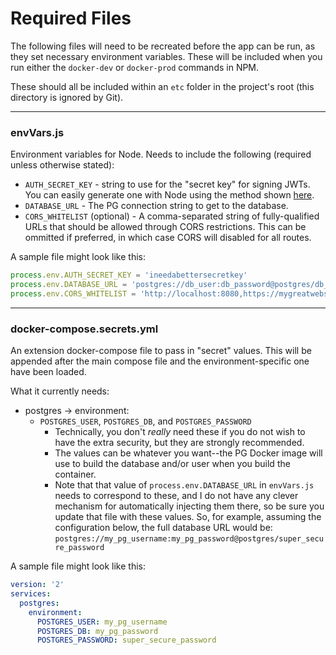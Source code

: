 # Required Files

The following files will need to be recreated before the app can be run, as they set necessary environment variables. These will be included when you run either the `docker-dev` or `docker-prod` commands in NPM.

These should all be included within an `etc` folder in the project's root (this directory is ignored by Git).

---

### envVars.js

Environment variables for Node. Needs to include the following (required unless otherwise stated):

  - `AUTH_SECRET_KEY` - string to use for the "secret key" for signing JWTs. You can easily generate one with Node using the method shown [here](https://www.npmjs.com/package/hapi-auth-jwt2#generating-your-secret-key).
  - `DATABASE_URL` - The PG connection string to get to the database.
  - `CORS_WHITELIST` (optional) - A comma-separated string of fully-qualified URLs that should be allowed through CORS restrictions. This can be ommitted if preferred, in which case CORS will disabled for all routes.

A sample file might look like this:

```js
process.env.AUTH_SECRET_KEY = 'ineedabettersecretkey'
process.env.DATABASE_URL = 'postgres://db_user:db_password@postgres/db_name'
process.env.CORS_WHITELIST = 'http://localhost:8080,https://mygreatwebsite.net'
```

---

### docker-compose.secrets.yml

An extension docker-compose file to pass in "secret" values. This will be appended after the main compose file and the environment-specific one have been loaded.

What it currently needs:

- postgres -> environment:
  - `POSTGRES_USER`, `POSTGRES_DB`, and `POSTGRES_PASSWORD`
    - Technically, you don't _really_ need these if you do not wish to have the extra security, but they are strongly recommended.
    - The values can be whatever you want--the PG Docker image will use to build the database and/or user when you build the container.
    - Note that that value of `process.env.DATABASE_URL` in `envVars.js` needs to correspond to these, and I do not have any clever mechanism for automatically injecting them there, so be sure you update that file with these values. So, for example, assuming the configuration below, the full database URL would be: `postgres://my_pg_username:my_pg_password@postgres/super_secure_password`

A sample file might look like this:

```yaml
version: '2'
services:
  postgres:
    environment:
      POSTGRES_USER: my_pg_username
      POSTGRES_DB: my_pg_password
      POSTGRES_PASSWORD: super_secure_password
```
